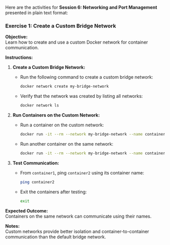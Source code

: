 Here are the activities for **Session 6: Networking and Port Management** presented in plain text format:
### **Exercise 1: Create a Custom Bridge Network**

**Objective:**  
Learn how to create and use a custom Docker network for container communication.

**Instructions:**

1. **Create a Custom Bridge Network:**
   - Run the following command to create a custom bridge network:
     ```bash
     docker network create my-bridge-network
     ```

   - Verify that the network was created by listing all networks:
     ```bash
     docker network ls
     ```

2. **Run Containers on the Custom Network:**
   - Run a container on the custom network:
     ```bash
     docker run -it --rm --network my-bridge-network --name container1 alpine sh
     ```

   - Run another container on the same network:
     ```bash
     docker run -it --rm --network my-bridge-network --name container2 alpine sh
     ```

3. **Test Communication:**
   - From `container1`, ping `container2` using its container name:
     ```bash
     ping container2
     ```

   - Exit the containers after testing:
     ```bash
     exit
     ```

**Expected Outcome:**  
Containers on the same network can communicate using their names.

**Notes:**  
Custom networks provide better isolation and container-to-container communication than the default bridge network.

